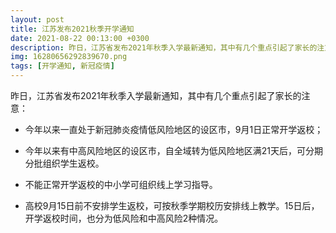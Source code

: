 ```yaml
---
layout: post
title: 江苏发布2021秋季开学通知
date: 2021-08-22 00:13:00 +0300
description: 昨日，江苏省发布2021年秋季入学最新通知，其中有几个重点引起了家长的注意
img: 16280656292839670.png
tags: [开学通知, 新冠疫情]
---
```


   昨日，江苏省发布2021年秋季入学最新通知，其中有几个重点引起了家长的注意：

* 今年以来一直处于新冠肺炎疫情低风险地区的设区市，9月1日正常开学返校；

* 今年以来有中高风险地区的设区市，自全域转为低风险地区满21天后，可分期分批组织学生返校。

* 不能正常开学返校的中小学可组织线上学习指导。

* 高校9月15日前不安排学生返校，可按秋季学期校历安排线上教学。15日后，开学返校时间，也分为低风险和中高风险2种情况。
